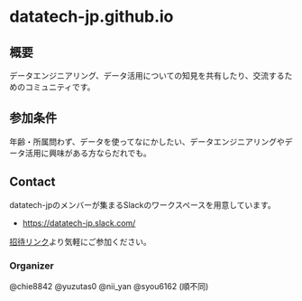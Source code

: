 # datatech-jp.github.io

## 概要
データエンジニアリング、データ活用についての知見を共有したり、交流するためのコミュニティです。

## 参加条件
年齢・所属問わず、データを使ってなにかしたい、データエンジニアリングやデータ活用に興味がある方ならだれでも。

## Contact
datatech-jpのメンバーが集まるSlackのワークスペースを用意しています。

- https://datatech-jp.slack.com/

[招待リンク](https://join.slack.com/t/datatech-jp/shared_invite/zt-xczl1j9v-smCNqbFw0tSN~ZFxuAQA3g)より気軽にご参加ください。

### Organizer
@chie8842 @yuzutas0 @nii_yan @syou6162 (順不同)
